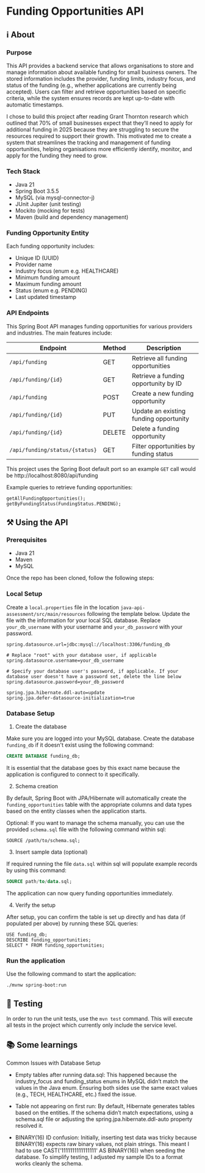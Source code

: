 # Funding Opportunities API 

## ℹ About

### Purpose

This API provides a backend service that allows organisations to store and manage information about available funding for small business owners. The stored information includes the provider, funding limits, industry focus, and status of the funding (e.g., whether applications are currently being accepted). Users can filter and retrieve opportunities based on specific criteria, while the system ensures records are kept up-to-date with automatic timestamps.

I chose to build this project after reading Grant Thornton research which outlined that 70% of small businesses expect that they’ll need to apply for additional funding in 2025 because they are struggling to secure the resources required to support their growth. This motivated me to create a system that streamlines the tracking and management of funding opportunities, helping organisations more efficiently identify, monitor, and apply for the funding they need to grow.

### Tech Stack

- Java 21
- Spring Boot 3.5.5
- MySQL (via mysql-connector-j)
- JUnit Jupiter (unit testing)
- Mockito (mocking for tests)
- Maven (build and dependency management)

### Funding Opportunity Entity

Each funding opportunity includes:

- Unique ID (UUID)
- Provider name
- Industry focus (enum e.g. HEALTHCARE)
- Minimum funding amount 
- Maximum funding amount
- Status (enum e.g. PENDING)
- Last updated timestamp

### API Endpoints

This Spring Boot API manages funding opportunities for various providers and industries. The main features include:

| Endpoint                       | Method | Description                            |
| ------------------------------ | ------ | -------------------------------------- |
| `/api/funding`                 | GET    | Retrieve all funding opportunities     |
| `/api/funding/{id}`            | GET    | Retrieve a funding opportunity by ID   |
| `/api/funding`                 | POST   | Create a new funding opportunity       |
| `/api/funding/{id}`            | PUT    | Update an existing funding opportunity |
| `/api/funding/{id}`            | DELETE | Delete a funding opportunity           |
| `/api/funding/status/{status}` | GET    | Filter opportunities by funding status |

This project uses the Spring Boot default port so an example `GET` call would be http://localhost:8080/api/funding

Example queries to retrieve funding opportunities:
```
getAllFundingOpportunities();
getByFundingStatus(FundingStatus.PENDING);
```

## ⚒️ Using the API 

### Prerequisites

- Java 21
- Maven
- MySQL

Once the repo has been cloned, follow the following steps:

### Local Setup

Create a `local.properties` file in the location `java-api-assessment/src/main/resources` following the template below. Update the file with the information for your local SQL database. Replace `your_db_username` with your username and `your_db_password` with your password. 

```
spring.datasource.url=jdbc:mysql://localhost:3306/funding_db

# Replace "root" with your database user, if applicable
spring.datasource.username=your_db_username

# Specify your database user's password, if applicable. If your database user doesn't have a password set, delete the line below
spring.datasource.password=your_db_password

spring.jpa.hibernate.ddl-auto=update
spring.jpa.defer-datasource-initialization=true
```

### Database Setup

1. Create the database

Make sure you are logged into your MySQL database. Create the database `funding_db` if it doesn't exist using the following command:

```sql
CREATE DATABASE funding_db;
```

It is essential that the database goes by this exact name because the application is configured to connect to it specifically.

2. Schema creation 

By default, Spring Boot with JPA/Hibernate will automatically create the `funding_opportunities` table with the appropriate columns and data types based on the entity classes when the application starts.

Optional: If you want to manage the schema manually, you can use the provided `schema.sql` file with the following command within sql:

```
SOURCE /path/to/schema.sql;
```

3. Insert sample data (optional)

If required running the file `data.sql` within sql will populate example records by using this command: 

```sql
SOURCE path/to/data.sql;
```

The application can now query funding opportunities immediately.

4. Verify the setup

After setup, you can confirm the table is set up directly and has data (if populated per above) by running these SQL queries:

```
USE funding_db;
DESCRIBE funding_opportunities;
SELECT * FROM funding_opportunities;
```

### Run the application

Use the following command to start the application:

```./mvnw spring-boot:run```

## 🧪 Testing

In order to run the unit tests, use the `mvn test` command. This will execute all tests in the project which currently only include the service level. 

## 📚 Some learnings

Common Issues with Database Setup

- Empty tables after running data.sql: This happened because the industry_focus and funding_status enums in MySQL didn’t match the values in the Java enum. Ensuring both sides use the same exact values (e.g., TECH, HEALTHCARE, etc.) fixed the issue.

- Table not appearing on first run: By default, Hibernate generates tables based on the entities. If the schema didn’t match expectations, using a schema.sql file or adjusting the spring.jpa.hibernate.ddl-auto property resolved it.

- BINARY(16) ID confusion: Initially, inserting test data was tricky because BINARY(16) expects raw binary values, not plain strings. This meant I had to use CAST('1111111111111111' AS BINARY(16)) when seeding the database. To simplify testing, I adjusted my sample IDs to a format works cleanly the schema.
